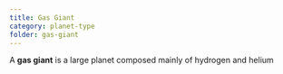 ```yaml
---
title: Gas Giant
category: planet-type
folder: gas-giant
---
```


A **gas giant** is a large planet composed mainly of hydrogen and helium
